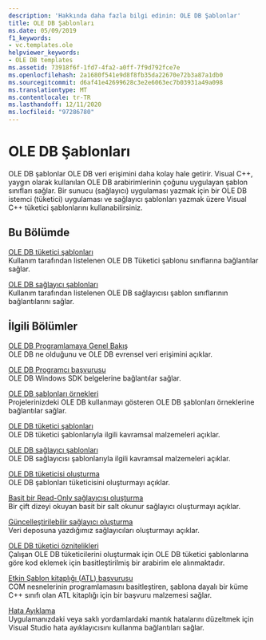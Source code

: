 ```yaml
---
description: 'Hakkında daha fazla bilgi edinin: OLE DB Şablonlar'
title: OLE DB Şablonları
ms.date: 05/09/2019
f1_keywords:
- vc.templates.ole
helpviewer_keywords:
- OLE DB templates
ms.assetid: 73918f6f-1fd7-4fa2-a0ff-7f9d792fce7e
ms.openlocfilehash: 2a1680f541e9d8f8fb35da22670e72b3a87a1db0
ms.sourcegitcommit: d6af41e42699628c3e2e6063ec7b03931a49a098
ms.translationtype: MT
ms.contentlocale: tr-TR
ms.lasthandoff: 12/11/2020
ms.locfileid: "97286780"
---
```

# <a name="ole-db-templates"></a>OLE DB Şablonları

OLE DB şablonlar OLE DB veri erişimini daha kolay hale getirir. Visual C++, yaygın olarak kullanılan OLE DB arabirimlerinin çoğunu uygulayan şablon sınıfları sağlar. Bir sunucu (sağlayıcı) uygulaması yazmak için bir OLE DB istemci (tüketici) uygulaması ve sağlayıcı şablonları yazmak üzere Visual C++ tüketici şablonlarını kullanabilirsiniz.

## <a name="in-this-section"></a>Bu Bölümde

[OLE DB tüketici şablonları](../../data/oledb/ole-db-consumer-templates-reference.md)<br/>
Kullanım tarafından listelenen OLE DB Tüketici şablonu sınıflarına bağlantılar sağlar.

[OLE DB sağlayıcı şablonları](../../data/oledb/ole-db-provider-templates-reference.md)<br/>
Kullanım tarafından listelenen OLE DB sağlayıcısı şablon sınıflarının bağlantılarını sağlar.

## <a name="related-sections"></a>İlgili Bölümler

[OLE DB Programlamaya Genel Bakış](../../data/oledb/ole-db-programming-overview.md)<br/>
OLE DB ne olduğunu ve OLE DB evrensel veri erişimini açıklar.

[OLE DB Programcı başvurusu](/sql/connect/oledb/ole-db/oledb-driver-for-sql-server-programming)<br/>
OLE DB Windows SDK belgelerine bağlantılar sağlar.

[OLE DB şablonları örnekleri](../../overview/visual-cpp-samples.md)<br/>
Projelerinizdeki OLE DB kullanmayı gösteren OLE DB şablonları örneklerine bağlantılar sağlar.

[OLE DB tüketici şablonları](../../data/oledb/ole-db-consumer-templates-cpp.md)<br/>
OLE DB tüketici şablonlarıyla ilgili kavramsal malzemeleri açıklar.

[OLE DB sağlayıcı şablonları](../../data/oledb/ole-db-provider-templates-cpp.md)<br/>
OLE DB sağlayıcısı şablonlarıyla ilgili kavramsal malzemeleri açıklar.

[OLE DB tüketicisi oluşturma](../../data/oledb/creating-an-ole-db-consumer.md)<br/>
OLE DB şablonları tüketicisini oluşturmayı açıklar.

[Basit bir Read-Only sağlayıcısı oluşturma](../../data/oledb/creating-a-simple-read-only-provider.md)<br/>
Bir çift dizeyi okuyan basit bir salt okunur sağlayıcı oluşturmayı açıklar.

[Güncelleştirilebilir sağlayıcı oluşturma](../../data/oledb/creating-an-updatable-provider.md)<br/>
Veri deposuna yazdığımız sağlayıcıları oluşturmayı açıklar.

[OLE DB tüketici öznitelikleri](../../windows/attributes/ole-db-consumer-attributes.md)<br/>
Çalışan OLE DB tüketicilerini oluşturmak için OLE DB tüketici şablonlarına göre kod eklemek için basitleştirilmiş bir arabirim ele alınmaktadır.

[Etkin Şablon kitaplığı (ATL) başvurusu](../../atl/atl-com-desktop-components.md)<br/>
COM nesnelerinin programlamasını basitleştiren, şablona dayalı bir küme C++ sınıfı olan ATL kitaplığı için bir başvuru malzemesi sağlar.

[Hata Ayıklama](/visualstudio/debugger/debugging-in-visual-studio)<br/>
Uygulamanızdaki veya saklı yordamlardaki mantık hatalarını düzeltmek için Visual Studio hata ayıklayıcısını kullanma bağlantıları sağlar.
